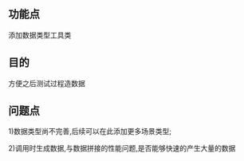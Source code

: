 ## 功能点
添加数据类型工具类

## 目的
方便之后测试过程造数据

## 问题点

1)数据类型尚不完善,后续可以在此添加更多场景类型;

2)调用时生成数据,与数据拼接的性能问题,是否能够快速的产生大量的数据
